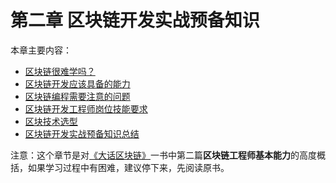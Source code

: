 # 第二章 区块链开发实战预备知识

本章主要内容：

* [区块链很难学吗？](./chapter2_01%20misunderstands_of_blockchain.md)
* [区块链开发应该具备的能力](./chapter2_02%20the_ability_of_dev.md)
* [区块链编程需要注意的问题](./chapter2_03%20three_questions_of_dev.md)
* [区块链开发工程师岗位技能要求](./chapter2_04%20blockchain_engineer_skills.md)
* [区块技术选型](./chapter2_05%20selection_of_technology.md)
* [区块链开发实战预备知识总结](./chapter2_06%20summary.md)

注意：这个章节是对[《大话区块链》](https://item.jd.com/12719282.html)一书中第二篇**区块链工程师基本能力**的高度概括，如果学习过程中有困难，建议停下来，先阅读原书。